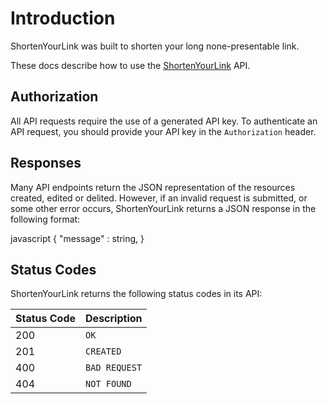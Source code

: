 # Introduction

ShortenYourLink was built to shorten your long none-presentable link.

These docs describe how to use the [ShortenYourLink](https://app.swaggerhub.com/apis/EgorS2000/ShortenYourLink/v1.0.0) API.

## Authorization

All API requests require the use of a generated API key.
To authenticate an API request, you should provide your API key in the `Authorization` header.

## Responses

Many API endpoints return the JSON representation of the resources created, edited or delited. However, if an invalid request is submitted, or some other error occurs, ShortenYourLink returns a JSON response in the following format:

javascript
{
  "message" : string,
}

## Status Codes

ShortenYourLink returns the following status codes in its API:

| Status Code | Description |
| :--- | :--- |
| 200 | `OK` |
| 201 | `CREATED` |
| 400 | `BAD REQUEST` |
| 404 | `NOT FOUND` |
